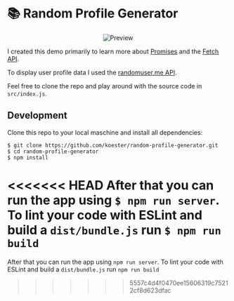 # :books: Random Profile Generator

<p align="center">
  <img src="https://github.com/koester/random-profile-generator/blob/master/preview.gif?raw=true" alt="Preview"/>
</p>

I created this demo primarily to learn more about [Promises](https://developer.mozilla.org/en-US/docs/Web/JavaScript/Reference/Global_Objects/Promise) and the [Fetch API](https://developer.mozilla.org/en-US/docs/Web/API/Fetch_API).

To display user profile data I used the [randomuser.me API](https://randomuser.me/api).

Feel free to clone the repo and play around with the source code in `src/index.js`.

## Development

Clone this repo to your local maschine and install all dependencies:

```shell
$ git clone https://github.com/koester/random-profile-generator.git
$ cd random-profile-generator
$ npm install
```

<<<<<<< HEAD
After that you can run the app using `$ npm run server`. To lint your code with ESLint and build a `dist/bundle.js` run `$ npm run build`
=======
After that you can run the app using `npm run server`. To lint your code with ESLint and build a `dist/bundle.js` run `npm run build`
>>>>>>> 5557c4d4f0470ee15606319c75212cf8d623dfac
